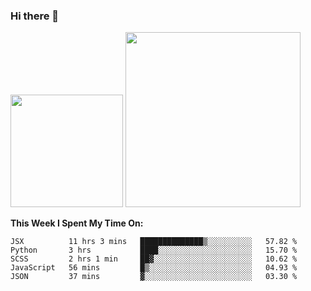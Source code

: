 ### Hi there 👋

<!--
**nestor22/nestor22** is a ✨ _special_ ✨ repository because its `README.md` (this file) appears on your GitHub profile.

Here are some ideas to get you started:

- 🔭 I’m currently working on ...
- 🌱 I’m currently learning ...
- 👯 I’m looking to collaborate on ...
- 🤔 I’m looking for help with ...
- 💬 Ask me about ...
- 📫 How to reach me: ...
- 😄 Pronouns: ...
- ⚡ Fun fact: ...
-->


<img height="180em" src="https://github-readme-stats.vercel.app/api?username=nestor22&show_icons=true&hide_border=true&&count_private=true&include_all_commits=true&theme=radical" />
<img height="280em" src="https://github-readme-stats.vercel.app/api/top-langs/?username=nestor22&layout=compact)](https://github.com/nestor22/github-readme-stats&theme=radical"  />



**This Week I Spent My Time On:**
<!--START_SECTION:waka-->
```text
JSX          11 hrs 3 mins   ██████████████▒░░░░░░░░░░   57.82 % 
Python       3 hrs           ████░░░░░░░░░░░░░░░░░░░░░   15.70 % 
SCSS         2 hrs 1 min     ██▓░░░░░░░░░░░░░░░░░░░░░░   10.62 % 
JavaScript   56 mins         █▒░░░░░░░░░░░░░░░░░░░░░░░   04.93 % 
JSON         37 mins         ▓░░░░░░░░░░░░░░░░░░░░░░░░   03.30 % 
```
<!--END_SECTION:waka-->


